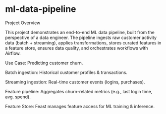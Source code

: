 # ml-data-pipeline
Project Overview

This project demonstrates an end-to-end ML data pipeline, built from the perspective of a data engineer.
The pipeline ingests raw customer activity data (batch + streaming), applies transformations, stores curated features in a feature store, ensures data quality, and orchestrates workflows with Airflow.

Use Case: Predicting customer churn.

Batch ingestion: Historical customer profiles & transactions.

Streaming ingestion: Real-time customer events (logins, purchases).

Feature pipeline: Aggregates churn-related metrics (e.g., last login time, avg. spend).

Feature Store: Feast manages feature access for ML training & inference.
